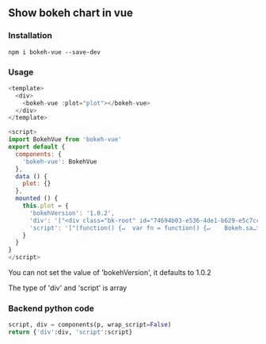 ## Show bokeh chart in vue

### Installation
```
npm i bokeh-vue --save-dev
```

### Usage
```javascript
<template>
  <div>
    <bokeh-vue :plot="plot"></bokeh-vue>
  </div>
</template>

<script>
import BokehVue from 'bokeh-vue'
export default {
  components: {
    'bokeh-vue': BokehVue
  },
  data () {
    plot: {}
  },
  mounted () {
    this.plot = {
      'bokehVersion': '1.0.2',
      'div': '["<div class="bk-root" id="74694b03-e536-4de1-b629-e5c7cc63a5fa"></div>"]',
      'script': '["(function() {↵  var fn = function() {↵    Bokeh.sa…t.addEventListener("DOMContentLoaded", fn);↵})();"]'
    }
  }
}
</script>
```
You can not set the value of 'bokehVersion', it defaults to 1.0.2

The type of 'div' and 'script' is array


### Backend python code
```python
script, div = components(p, wrap_script=False)
return {'div':div, 'script':script}
```